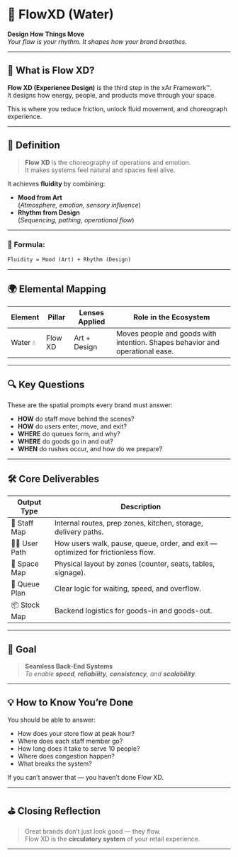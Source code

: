 # 🌊 FlowXD (Water)  
**Design How Things Move**  
_Your flow is your rhythm. It shapes how your brand breathes._

---

## 🔄 What is Flow XD?

**Flow XD (Experience Design)** is the third step in the xAr Framework™.  
It designs how energy, people, and products move through your space.

This is where you reduce friction, unlock fluid movement, and choreograph experience.

---

## 🧠 Definition

> **Flow XD** is the choreography of operations and emotion.  
> It makes systems feel natural and spaces feel alive.

It achieves **fluidity** by combining:
- **Mood from Art**  
  (_Atmosphere, emotion, sensory influence_)
- **Rhythm from Design**  
  (_Sequencing, pathing, operational flow_)

---

### 📐 Formula:
```txt
Fluidity = Mood (Art) + Rhythm (Design)
```

---

## 🌍 Elemental Mapping

| Element | Pillar    | Lenses Applied    | Role in the Ecosystem                                  |
|---------|-----------|-------------------|---------------------------------------------------------|
| Water 💧 | Flow XD   | Art + Design       | Moves people and goods with intention. Shapes behavior and operational ease. |

---

## 🔍 Key Questions

These are the spatial prompts every brand must answer:

- **HOW** do staff move behind the scenes?
- **HOW** do users enter, move, and exit?
- **WHERE** do queues form, and why?
- **WHERE** do goods go in and out?
- **WHEN** do rushes occur, and how do we prepare?

---

## 🛠️ Core Deliverables

| Output Type   | Description                                                                 |
|---------------|-----------------------------------------------------------------------------|
| 🧭 Staff Map   | Internal routes, prep zones, kitchen, storage, delivery paths.              |
| 🧍‍♂️ User Path  | How users walk, pause, queue, order, and exit — optimized for frictionless flow.|
| 🧱 Space Map   | Physical layout by zones (counter, seats, tables, signage).                 |
| 🔁 Queue Plan  | Clear logic for waiting, speed, and overflow.                              |
| 📦 Stock Map   | Backend logistics for goods-in and goods-out.                              |

---

## 🎯 Goal

> **Seamless Back-End Systems**  
_To enable **speed**, **reliability**, **consistency**, and **scalability**._

---

## 💡 How to Know You’re Done

You should be able to answer:

- How does your store flow at peak hour?
- Where does each staff member go?
- How long does it take to serve 10 people?
- Where does congestion happen?
- What breaks the system?

If you can’t answer that — you haven’t done Flow XD.

---

## ⛳️ Closing Reflection

> Great brands don’t just look good — they flow.  
> Flow XD is the **circulatory system** of your retail experience.

---
